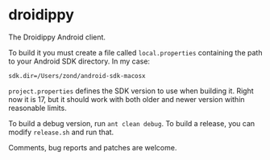 droidippy
=========

The Droidippy Android client.

To build it you must create a file called `local.properties` containing the path to your Android SDK directory. In my case:

    sdk.dir=/Users/zond/android-sdk-macosx

`project.properties` defines the SDK version to use when building it. Right now it is 17, but it should work with both older and newer version within reasonable limits.

To build a debug version, run `ant clean debug`. To build a release, you can modify `release.sh` and run that.

Comments, bug reports and patches are welcome.

